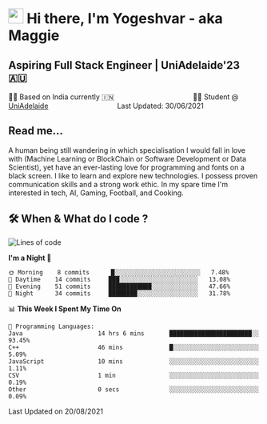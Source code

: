 <h1><img src="https://emojis.slackmojis.com/emojis/images/1531849430/4246/blob-sunglasses.gif?1531849430" width="30"/> Hi there, I'm Yogeshvar - aka Maggie</h1>

## Aspiring Full Stack Engineer | UniAdelaide'23 🇦🇺  
🏂🏻  Based on India currently 🇮🇳 &nbsp;&nbsp;&nbsp;&nbsp;&nbsp;&nbsp;&nbsp;&nbsp;&nbsp;&nbsp;&nbsp;&nbsp;&nbsp;&nbsp;&nbsp;&nbsp;&nbsp;&nbsp;&nbsp;&nbsp;&nbsp;&nbsp;&nbsp;&nbsp;&nbsp;&nbsp;&nbsp;&nbsp;&nbsp;&nbsp;&nbsp;&nbsp;&nbsp;&nbsp;&nbsp;&nbsp;&nbsp;&nbsp;&nbsp;👨‍💻 Student @ [UniAdelaide](https://www.adelaide.edu.au)   &nbsp;&nbsp;&nbsp;&nbsp;&nbsp;&nbsp;&nbsp;&nbsp;&nbsp;&nbsp;&nbsp;&nbsp;&nbsp;&nbsp;&nbsp;&nbsp;&nbsp;&nbsp;&nbsp;&nbsp;&nbsp;&nbsp;&nbsp;&nbsp;&nbsp;&nbsp;&nbsp;&nbsp;&nbsp;&nbsp;&nbsp;&nbsp; &nbsp;Last Updated: 30/06/2021

## Read me...

A human being still wandering in which specialisation I would fall in love with (Machine Learning or BlockChain or Software Development or Data Scientist), yet have an ever-lasting love for programming and fonts on a black screen. I like to learn and explore new technologies. I possess proven communication skills and a strong work ethic. In my spare time I'm interested in tech, AI, Gaming, Football, and Cooking.

## 🛠 When & What do I code ?  

<!--START_SECTION:waka-->
![Lines of code](https://img.shields.io/badge/From%20Hello%20World%20I%27ve%20Written-46925%20lines%20of%20code-blue)

**I'm a Night 🦉** 

```text
🌞 Morning    8 commits      █░░░░░░░░░░░░░░░░░░░░░░░░   7.48% 
🌆 Daytime    14 commits     ███░░░░░░░░░░░░░░░░░░░░░░   13.08% 
🌃 Evening    51 commits     ████████████░░░░░░░░░░░░░   47.66% 
🌙 Night      34 commits     ████████░░░░░░░░░░░░░░░░░   31.78%

```


📊 **This Week I Spent My Time On** 

```text
💬 Programming Languages: 
Java                     14 hrs 6 mins       ███████████████████████░░   93.45% 
C++                      46 mins             █░░░░░░░░░░░░░░░░░░░░░░░░   5.09% 
JavaScript               10 mins             ░░░░░░░░░░░░░░░░░░░░░░░░░   1.11% 
CSV                      1 min               ░░░░░░░░░░░░░░░░░░░░░░░░░   0.19% 
Other                    0 secs              ░░░░░░░░░░░░░░░░░░░░░░░░░   0.09%

```


 Last Updated on 20/08/2021
<!--END_SECTION:waka-->
